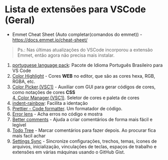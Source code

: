# Lista de extensões para VSCode (Geral)

- Emmet Cheat Sheet (Auto completar(comandos do emmet)) - https://docs.emmet.io/cheat-sheet/  
> Ps.: Nas últimas atualizações do VSCode incorporou a extensão Emmet, então agora não precisa mais instalar.  

1. [portuguese language pack](https://marketplace.visualstudio.com/items?itemName=MS-CEINTL.vscode-language-pack-pt-BR): Pacote de Idioma Português Brasileiro para VS Code  
2. [Color Highlight](https://marketplace.visualstudio.com/items?itemName=naumovs.color-highlight) - Cores **WEB** no editor, que são as cores hexa, RGB, RGBA, etc.  
3. [Color Picker](https://marketplace.visualstudio.com/items?itemName=anseki.vscode-color).[(VSC1)](https://open-vsx.org/extension/anseki/vscode-color) - Auxiliar com GUI para gerar códigos de cores, como notações de cores **CSS**  
[4. Color Manager](https://marketplace.visualstudio.com/items?itemName=RoyAction.color-manager).[(VSC1)](https://open-vsx.org/extension/RoyAction/color-manager). Seletor de cores e paleta de cores  
5. [indent-rainbow](https://marketplace.visualstudio.com/items?itemName=oderwat.indent-rainbow): Facilita a identação  
6. [Prettier - Code formatter](https://marketplace.visualstudio.com/items?itemName=esbenp.prettier-vscode). Um formatador de código.  
7. [Error lens](https://marketplace.visualstudio.com/items?itemName=usernamehw.errorlens) - Acha erros no código e mostra  
8. [Better comments](https://marketplace.visualstudio.com/items?itemName=aaron-bond.better-comments) - Ajuda a criar comentários de forma mais fácil e legível  
9. [Todo Tree](https://marketplace.visualstudio.com/items?itemName=Gruntfuggly.todo-tree) - Marcar comentários para fazer depois. Ao procurar fica mais facil achar  
10. [Settings Sync](https://marketplace.visualstudio.com/items?itemName=Shan.code-settings-sync) - Sincronize configurações, trechos, temas, ícones de arquivos, inicialização, vinculações de teclas, espaços de trabalho e extensões em várias máquinas usando o GitHub Gist.  
